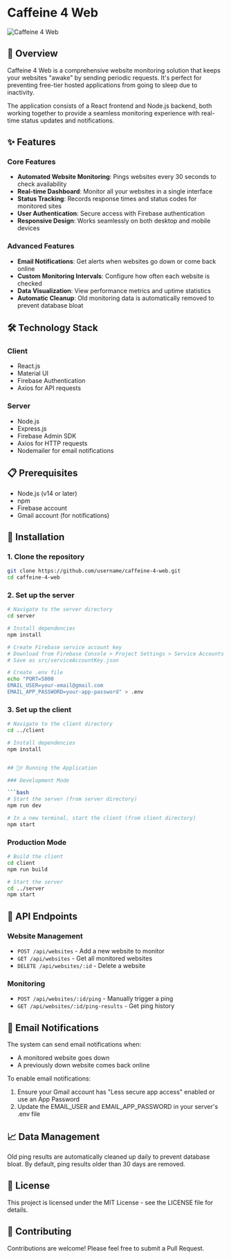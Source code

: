 # Caffeine 4 Web

![Caffeine 4 Web](https://via.placeholder.com/500x150?text=Caffeine+4+Web)

## 📝 Overview

Caffeine 4 Web is a comprehensive website monitoring solution that keeps your websites "awake" by sending periodic requests. It's perfect for preventing free-tier hosted applications from going to sleep due to inactivity.

The application consists of a React frontend and Node.js backend, both working together to provide a seamless monitoring experience with real-time status updates and notifications.

## ✨ Features

### Core Features
- **Automated Website Monitoring**: Pings websites every 30 seconds to check availability
- **Real-time Dashboard**: Monitor all your websites in a single interface
- **Status Tracking**: Records response times and status codes for monitored sites
- **User Authentication**: Secure access with Firebase authentication
- **Responsive Design**: Works seamlessly on both desktop and mobile devices

### Advanced Features
- **Email Notifications**: Get alerts when websites go down or come back online
- **Custom Monitoring Intervals**: Configure how often each website is checked
- **Data Visualization**: View performance metrics and uptime statistics
- **Automatic Cleanup**: Old monitoring data is automatically removed to prevent database bloat

## 🛠️ Technology Stack

### Client
- React.js
- Material UI
- Firebase Authentication
- Axios for API requests

### Server
- Node.js
- Express.js
- Firebase Admin SDK
- Axios for HTTP requests
- Nodemailer for email notifications

## 📋 Prerequisites

- Node.js (v14 or later)
- npm
- Firebase account
- Gmail account (for notifications)

## 🚀 Installation

### 1. Clone the repository
```bash
git clone https://github.com/username/caffeine-4-web.git
cd caffeine-4-web
```

### 2. Set up the server

```bash
# Navigate to the server directory
cd server

# Install dependencies
npm install

# Create Firebase service account key
# Download from Firebase Console > Project Settings > Service Accounts
# Save as src/serviceAccountKey.json

# Create .env file
echo "PORT=5000
EMAIL_USER=your-email@gmail.com
EMAIL_APP_PASSWORD=your-app-password" > .env
```

### 3. Set up the client

```bash
# Navigate to the client directory
cd ../client

# Install dependencies
npm install


## 🏃‍♂️ Running the Application

### Development Mode

```bash
# Start the server (from server directory)
npm run dev

# In a new terminal, start the client (from client directory)
npm start
```

### Production Mode

```bash
# Build the client
cd client
npm run build

# Start the server
cd ../server
npm start
```


## 📡 API Endpoints

### Website Management
- `POST /api/websites` - Add a new website to monitor
- `GET /api/websites` - Get all monitored websites
- `DELETE /api/websites/:id` - Delete a website

### Monitoring
- `POST /api/websites/:id/ping` - Manually trigger a ping
- `GET /api/websites/:id/ping-results` - Get ping history

## 📧 Email Notifications

The system can send email notifications when:
- A monitored website goes down
- A previously down website comes back online

To enable email notifications:
1. Ensure your Gmail account has "Less secure app access" enabled or use an App Password
2. Update the EMAIL_USER and EMAIL_APP_PASSWORD in your server's .env file

## 📈 Data Management

Old ping results are automatically cleaned up daily to prevent database bloat. By default, ping results older than 30 days are removed.

## 📝 License

This project is licensed under the MIT License - see the LICENSE file for details.

## 👥 Contributing

Contributions are welcome! Please feel free to submit a Pull Request.
